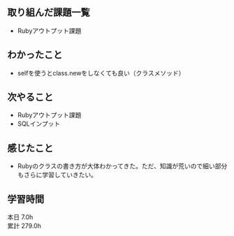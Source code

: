 ## 取り組んだ課題一覧
- Rubyアウトプット課題
## わかったこと
- selfを使うとclass.newをしなくても良い（クラスメソッド）
## 次やること
- Rubyアウトプット課題
- SQLインプット
## 感じたこと
- Rubyのクラスの書き方が大体わかってきた。ただ、知識が荒いので細い部分もさらに学習していきたい。
## 学習時間
本日 7.0h  
累計 279.0h

